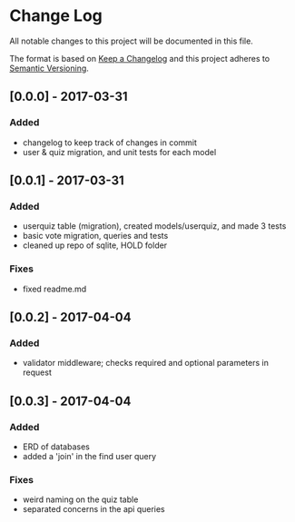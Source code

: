 # Change Log
All notable changes to this project will be documented in this file.

The format is based on [Keep a Changelog](http://keepachangelog.com/)
and this project adheres to [Semantic Versioning](http://semver.org/).


## [0.0.0] - 2017-03-31
### Added
- changelog to keep track of changes in commit
- user & quiz migration, and unit tests for each model

## [0.0.1] - 2017-03-31
### Added
- userquiz table (migration), created models/userquiz, and made 3 tests
- basic vote migration, queries and tests
- cleaned up repo of sqlite, HOLD folder
### Fixes
- fixed readme.md

## [0.0.2] - 2017-04-04
### Added
- validator middleware; checks required and optional parameters in request

## [0.0.3] - 2017-04-04
### Added
- ERD of databases
- added a 'join' in the find user query
### Fixes
- weird naming on the quiz table
- separated concerns in the api queries